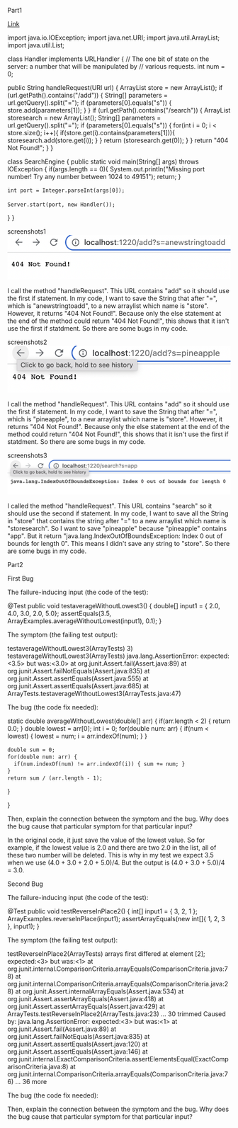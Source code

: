 Part1

[Link](https://github.com/wahanucsd/lab3/blob/main/lab2-SearchEngine.md)

import java.io.IOException; import java.net.URI; import java.util.ArrayList; import java.util.List;

class Handler implements URLHandler { // The one bit of state on the server: a number that will be manipulated by // various requests. int num = 0;

public String handleRequest(URI url) {
    ArrayList<String> store = new ArrayList<String>();
    if (url.getPath().contains("/add")) {
        String[] parameters = url.getQuery().split("=");
        if (parameters[0].equals("s")) {
        store.add(parameters[1]);
        }
    }
    if (url.getPath().contains("/search")) {
        ArrayList<String> storesearch = new ArrayList<String>();
        String[] parameters = url.getQuery().split("=");
        if (parameters[0].equals("s")) {
            for(int i = 0; i < store.size(); i++){
                if(store.get(i).contains(parameters[1])){
                storesearch.add(store.get(i));
                }
            }
                return (storesearch.get(0));
            }
    }
        return "404 Not Found!";
    }
}

class SearchEngine { public static void main(String[] args) throws IOException { if(args.length == 0){ System.out.println("Missing port number! Try any number between 1024 to 49151"); return; }

    int port = Integer.parseInt(args[0]);

    Server.start(port, new Handler());
}
}
					    

screenshots1
![Image](https://github.com/wahanucsd/lab3/blob/main/Screen%20Shot%202022-10-14%20at%209.22.43%20PM.png)

I call the method "handleRequest". This URL contains "add" so it should use the first if statement. 
In my code, I want to save the String that after "=", which is "anewstringtoadd", to a new arraylist which name is "store".
However, it returns "404 Not Found!".
Because only the else statement at the end of the method could return "404 Not Found!", 
this shows that it isn't use the first if statdment.
So there are some bugs in my code.

screenshots2
![Image](https://github.com/wahanucsd/lab3/blob/main/Screen%20Shot%202022-10-14%20at%209.22.53%20PM.png)

I call the method "handleRequest". This URL contains "add" so it should use the first if statement. 
In my code, I want to save the String that after "=", which is "pineapple", to a new arraylist which name is "store".
However, it returns "404 Not Found!".
Because only the else statement at the end of the method could return "404 Not Found!", 
this shows that it isn't use the first if statdment.
So there are some bugs in my code.



screenshots3
![Image](https://github.com/wahanucsd/lab3/blob/main/Screen%20Shot%202022-10-14%20at%209.23.03%20PM.png)

I called the method "handleRequest". This URL contains "search" so it should use the second if statement.
In my code, I want to save all the String in "store" that contains the string after "=" to a new arraylist which name is "storesearch".
So I want to save "pineapple" because "pineapple" contains "app".
But it return "java.lang.IndexOutOfBoundsException: Index 0 out of bounds for length 0".
This means I didn't save any string to "store".
So there are some bugs in my code.







Part2

First Bug

The failure-inducing input (the code of the test):

@Test
public void testaverageWithoutLowest3() {
  double[] input1 = { 2.0, 4.0, 3.0, 2.0, 5.0};
  assertEquals(3.5, ArrayExamples.averageWithoutLowest(input1), 0.1);
}



The symptom (the failing test output):

testaverageWithoutLowest3(ArrayTests)
3) testaverageWithoutLowest3(ArrayTests)
java.lang.AssertionError: expected:<3.5> but was:<3.0>
at org.junit.Assert.fail(Assert.java:89)
at org.junit.Assert.failNotEquals(Assert.java:835)
at org.junit.Assert.assertEquals(Assert.java:555)
at org.junit.Assert.assertEquals(Assert.java:685)
at ArrayTests.testaverageWithoutLowest3(ArrayTests.java:47)


The bug (the code fix needed):

static double averageWithoutLowest(double[] arr) {
    if(arr.length < 2) { return 0.0; }
    double lowest = arr[0];
    int i = 0;
    for(double num: arr) {
      if(num < lowest) { 
        lowest = num; 
        i = arr.indexOf(num);
        }
    }

    double sum = 0;
    for(double num: arr) {
      if(num.indexOf(num) != arr.indexOf(i)) { sum += num; }
    }
    return sum / (arr.length - 1);
  }


}





Then, explain the connection between the symptom and the bug. Why does the bug cause that particular symptom for that particular input?

In the original code, it just save the value of the lowest value. So for example, if the lowest value is 2.0 and there are two 2.0 in the list, all of these two number will be deleted. This is why in my test we expect 3.5 when we use (4.0 + 3.0 + 2.0 + 5.0)/4. But the output is (4.0 + 3.0 + 5.0)/4 = 3.0.








Second Bug

The failure-inducing input (the code of the test):


@Test 
	public void testReverseInPlace2() {
    int[] input1 = { 3, 2, 1 };
    ArrayExamples.reverseInPlace(input1);
    assertArrayEquals(new int[]{ 1, 2, 3 }, input1);
	}

The symptom (the failing test output):

testReverseInPlace2(ArrayTests)
arrays first differed at element [2]; expected:<3> but was:<1>
        at org.junit.internal.ComparisonCriteria.arrayEquals(ComparisonCriteria.java:78)
        at org.junit.internal.ComparisonCriteria.arrayEquals(ComparisonCriteria.java:28)
        at org.junit.Assert.internalArrayEquals(Assert.java:534)
        at org.junit.Assert.assertArrayEquals(Assert.java:418)
        at org.junit.Assert.assertArrayEquals(Assert.java:429)
        at ArrayTests.testReverseInPlace2(ArrayTests.java:23)
        ... 30 trimmed
Caused by: java.lang.AssertionError: expected:<3> but was:<1>
        at org.junit.Assert.fail(Assert.java:89)
        at org.junit.Assert.failNotEquals(Assert.java:835)
        at org.junit.Assert.assertEquals(Assert.java:120)
        at org.junit.Assert.assertEquals(Assert.java:146)
        at org.junit.internal.ExactComparisonCriteria.assertElementsEqual(ExactComparisonCriteria.java:8)
        at org.junit.internal.ComparisonCriteria.arrayEquals(ComparisonCriteria.java:76)
        ... 36 more

The bug (the code fix needed):





Then, explain the connection between the symptom and the bug. Why does the bug cause that particular symptom for that particular input?




